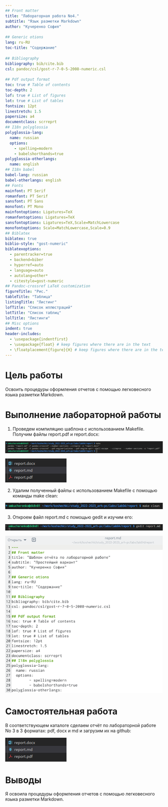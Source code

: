 ```yaml
---
## Front matter
title: "Лабораторная работа No4."
subtitle: "Язык разметки Markdown"
author: "Кучеренко София"

## Generic otions
lang: ru-RU
toc-title: "Содержание"

## Bibliography
bibliography: bib/cite.bib
csl: pandoc/csl/gost-r-7-0-5-2008-numeric.csl

## Pdf output format
toc: true # Table of contents
toc-depth: 2
lof: true # List of figures
lot: true # List of tables
fontsize: 12pt
linestretch: 1.5
papersize: a4
documentclass: scrreprt
## I18n polyglossia
polyglossia-lang:
  name: russian
  options:
	- spelling=modern
	- babelshorthands=true
polyglossia-otherlangs:
  name: english
## I18n babel
babel-lang: russian
babel-otherlangs: english
## Fonts
mainfont: PT Serif
romanfont: PT Serif
sansfont: PT Sans
monofont: PT Mono
mainfontoptions: Ligatures=TeX
romanfontoptions: Ligatures=TeX
sansfontoptions: Ligatures=TeX,Scale=MatchLowercase
monofontoptions: Scale=MatchLowercase,Scale=0.9
## Biblatex
biblatex: true
biblio-style: "gost-numeric"
biblatexoptions:
  - parentracker=true
  - backend=biber
  - hyperref=auto
  - language=auto
  - autolang=other*
  - citestyle=gost-numeric
## Pandoc-crossref LaTeX customization
figureTitle: "Рис."
tableTitle: "Таблица"
listingTitle: "Листинг"
lofTitle: "Список иллюстраций"
lotTitle: "Список таблиц"
lolTitle: "Листинги"
## Misc options
indent: true
header-includes:
  - \usepackage{indentfirst}
  - \usepackage{float} # keep figures where there are in the text
  - \floatplacement{figure}{H} # keep figures where there are in the text
---
```


# Цель работы

Освоить процедуры оформления отчетов с помощью легковесного языка разметки Markdown.


# Выполнение лабораторной работы

1. Проведем компиляцию шаблона с использованием Makefile. Получим файлы report.pdf и report.docx:

![Команда make](image/1.png)

![Созданные файлы](image/2.png)

2. Удалим полученный файлы с использованием Makefile с помощью команды make clean:

![Команда удаления полученных файлов](image/3.png)

3. Откроем файл report.md c помощью gedit и изучим его:

![Комада открытия файла](image/4.png)

![Файл в редакторе](image/5.png)

# Самостоятельная работа

В соответствующем каталоге сделаем отчёт по лабораторной работе No 3 в 3 форматах: pdf, docx и md и загрузим их на github:

![Созданные файлы](image/2.png)

# Выводы

Я освоила процедуры оформления отчетов с помощью легковесного языка разметки Markdown.

